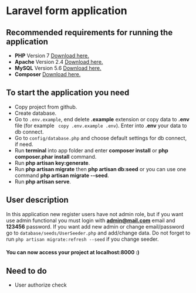 # Laravel form application

## Recommended requirements for running the application

 - **PHP** Version 7 [Download here.](http://php.net/downloads.php)
 - **Apache** Version 2.4 [Download here.](https://httpd.apache.org/download.cgi)
 - **MySQL** Version 5.6 [Download here.](https://dev.mysql.com/downloads/)
 - **Composer** [Download here.](https://getcomposer.org/)
 
## To start the application you need
 
- Copy project from github.
- Create database.
- Go to `.env.example`, end delete **.example** extension or copy data to **.env** file (for example ` copy .env.example .env`). Enter into **.env** your data to db connect.
- Go to `config/database.php` and choose default settings for db connect, if need.
- Run **terminal** into app folder and enter **composer install** or **php composer.phar install** command.
- Run **php artisan key:generate**.
- Run **php artisan migrate** then **php artisan db:seed** or you can use one command **php artisan migrate --seed**.
- Run **php artisan serve**.

## User description

In this application new register users have not admin role, but if you want use admin functional you must login with **admin@mail.com** email and **123456** password. If you want add new admin or change email/password go to `database/seeds/UserSeeder.php` and add/change data. Do not forget to run `php artisan migrate:refresh --seed` if you change seeder.

#### You can now access your project at localhost:8000 :)

## Need to do

- User authorize check